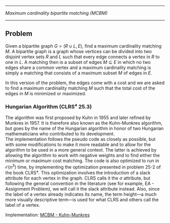 _______________________________________________
*Maximum cardinality bipartite matching (MCBM)*
_______________________________________________

## Problem

Given a bipartite graph $G = (R \cup L, E)$, find a maximum cardinality matching $M$. A bipartite graph is a graph whose vertices can be divided into two disjoint vertex sets $R$ and $L$ such that every edge connects a vertex in $R$ to one in $L$. A matching then is a subset of edges $M \subseteq E$ in which no two edges share a common vertex and a maximum cardinality matching is simply a matching that consists of a maximum subset $M$ of edges in $E$.

In this version of the problem, the edges come with a cost and we are asked to find a maximum cardinality matching $M$ such that the total cost of the edges in $M$ is minimized or maximized.

### Hungarian Algorithm (CLRS⁴ 25.3)

The algorithm was first proposed by Kuhn in 1955 and later refined by Munkres in 1957. It is therefore also known as the Kuhn-Munkres algorithm, but goes by the name of the Hungarian algorithm in honor of two Hungarian mathematicians who contributed to its development.  
The implementation follows the pseudo code as closely as possible, but with some modifications to make it more readable and to allow for the algorithm to be used in a more general context. The latter is achieved by allowing the algorithm to work with negative weights and to find either the minimum or maximum cost matching. The code is also optimized to run in $\mathcal{O}(n^3)$ time, by implementing the optimization presented in problem 25-2 of the book CLRS⁴. This optimization involves the introduction of a slack attribute for each vertex in the graph. CLRS calls it the $\sigma$ attribute, but following the general convention in the literature (see for example, EA - Assignment Problem), we will call it the slack attribute instead. Also, since the label of a vertex already indicates its name, the term height—a much more visually descriptive term—is used for what CLRS and others call the label of a vertex.

Implementation: [MCBM - Kuhn-Munkres](hungarian.c)
